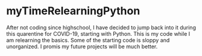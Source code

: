 # myTimeRelearningPython
After not coding since highschool, I have decided to jump back into it during this quarentine for COVID-19, starting with Python. This is my code while I am relearning the basics.
Some of the starting code is sloppy and unorganized. I promis my future projects will be much better.
